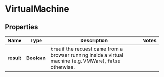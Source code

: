 

# VirtualMachine


## Properties

| Name | Type | Description | Notes |
|------------ | ------------- | ------------- | -------------|
|**result** | **Boolean** | `true` if the request came from a browser running inside a virtual machine (e.g. VMWare), `false` otherwise.  |  |



